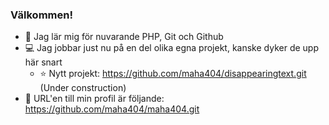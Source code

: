 ### Välkommen!

* :seedling: Jag lär mig för nuvarande PHP, Git och Github
* :computer: Jag jobbar just nu på en del olika egna projekt, kanske dyker de upp här snart 
    * :star: Nytt projekt: https://github.com/maha404/disappearingtext.git (Under construction)
* :link: URL'en till min profil är följande: https://github.com/maha404/maha404.git

<!--
**maha404/maha404** is a ✨ _special_ ✨ repository because its `README.md` (this file) appears on your GitHub profile.

Here are some ideas to get you started:

- 🔭 I’m currently working on ...
- 🌱 I’m currently learning ...
- 👯 I’m looking to collaborate on ...
- 🤔 I’m looking for help with ...
- 💬 Ask me about ...
- 📫 How to reach me: ...
- 😄 Pronouns: ...
- ⚡ Fun fact: ...
-->
